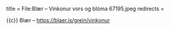title = File:Blær – Vinkonur vors og blóma 67195.jpeg
redirects =
>>>>

{{c}} Blær – https://blaer.is/grein/vinkonur